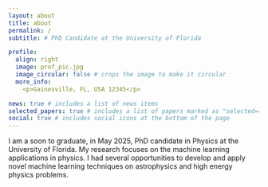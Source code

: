 ```yaml
---
layout: about
title: about
permalink: /
subtitle: # PhD Candidate at the University of Florida

profile:
  align: right
  image: prof_pic.jpg
  image_circular: false # crops the image to make it circular
  more_info:
    <p>Gainesville, FL, USA 12345</p>

news: true # includes a list of news items
selected_papers: true # includes a list of papers marked as "selected={true}"
social: true # includes social icons at the bottom of the page
---
```

I am a soon to graduate, in May 2025, PhD candidate in Physics at the University of Florida. My research focuses on the machine learning applications in physics. I had several opportunities to develop and apply novel machine learning techniques on astrophysics and high energy physics problems. 
